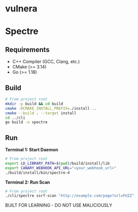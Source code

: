 # vulnera
# Spectre

## Requirements

*   C++ Compiler (GCC, Clang, etc.)
*   CMake (>= 3.14)
*   Go (>= 1.18)

## Build

```bash
# From project root
mkdir -p build && cd build
cmake -DCMAKE_INSTALL_PREFIX=./install ..
cmake --build . --target install
cd ../cli
go build -o spectre
```

## Run

**Terminal 1: Start Daemon**
```bash
# From project root
export LD_LIBRARY_PATH=$(pwd)/build/install/lib
export CANARY_WEBHOOK_API_URL="<your_webhook_url>"
./build/install/bin/spectre-d
```

**Terminal 2: Run Scan**
```bash
# From project root
./cli/spectre ssrf-scan "http://example.com/page?url=FUZZ"
```
BUILT FOR LEARNING - DO NOT USE MALICIOUSLY 
